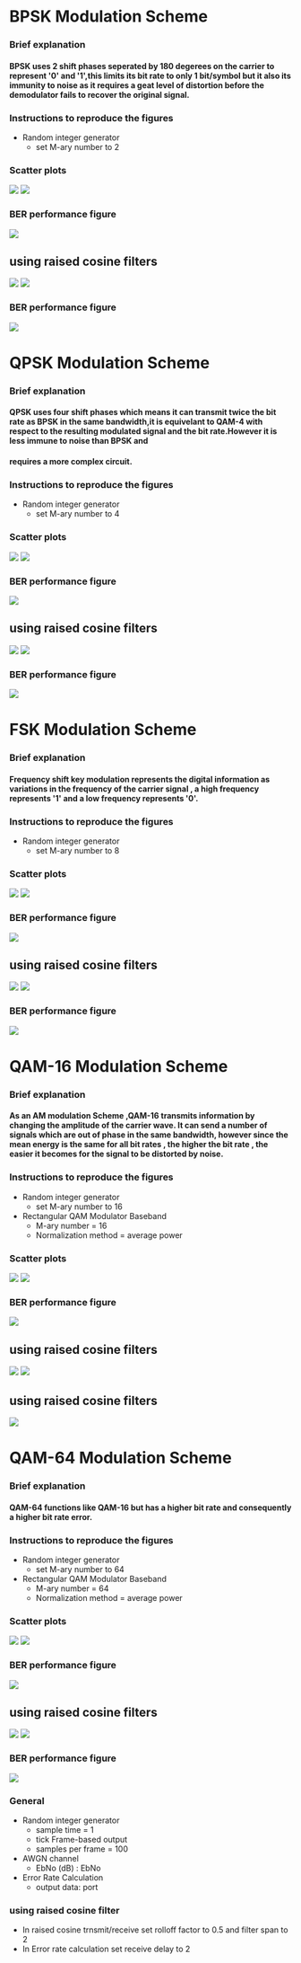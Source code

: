 
# BPSK Modulation Scheme

### Brief explanation
#### BPSK uses 2 shift phases seperated by 180 degerees on the carrier to represent '0' and '1',this limits its bit rate to only  1 bit/symbol but it also its immunity to noise as it requires a geat level of distortion before the demodulator fails to recover the original signal.

### Instructions to reproduce the figures
* Random integer generator 
    * set M-ary number to 2
### Scatter plots
![](Scatter_Plots/BPSK1.PNG?raw=true)
![](Scatter_Plots/BPSK2.PNG?raw=true)




### BER performance figure

![](Ber_figures/BPSK_BER.png?raw=true)

## using raised cosine filters

![](Scatter_Plots/BPSK1_cosine.PNG?raw=true)
![](Scatter_Plots/BPSK2_cosine.PNG?raw=true)
### BER performance figure
![](Ber_figures/BPSK_BER_COSINE.png?raw=true)

# QPSK Modulation Scheme

### Brief explanation
#### QPSK uses four shift phases which means it can transmit twice the bit rate as BPSK in the same bandwidth,it is equivelant  to QAM-4 with respect to the resulting modulated signal and the bit rate.However it is less immune to noise than BPSK and 
#### requires a more complex circuit. 
### Instructions to reproduce the figures
* Random integer generator 
    * set M-ary number to 4
### Scatter plots
![](Scatter_Plots/QPSK1.PNG?raw=true)
![](Scatter_Plots/QPSK2.PNG?raw=true)

### BER performance figure

![](Ber_figures/QPSK_BER.png?raw=true)

## using raised cosine filters

![](Scatter_Plots/QPSK1_cosine.PNG?raw=true)
![](Scatter_Plots/QPSK2_cosine.PNG?raw=true)
### BER performance figure
![](Ber_figures/QPSK_BER_COSINE.png?raw=true)


# FSK Modulation Scheme

### Brief explanation
#### Frequency shift key modulation represents the digital information as variations in the frequency of the carrier signal , a  high frequency represents '1' and a low frequency represents '0'.
### Instructions to reproduce the figures
* Random integer generator 
    * set M-ary number to 8
### Scatter plots
![](Scatter_Plots/FSK1.PNG?raw=true)
![](Scatter_Plots/FSK2.PNG?raw=true)

### BER performance figure

![](Ber_figures/FSK_BER.png?raw=true)

## using raised cosine filters

![](Scatter_Plots/FSK1_cosine.PNG?raw=true)
![](Scatter_Plots/FSK2_cosine.PNG?raw=true)
### BER performance figure
![](Ber_figures/FSK_BER_COSINE.png?raw=true)
# QAM-16 Modulation Scheme

### Brief explanation
#### As an AM modulation Scheme ,QAM-16 transmits information by changing the amplitude of the carrier wave. It can send a number of signals which are out of phase in the same bandwidth, however since the mean energy is the same for all bit rates , the  higher the bit rate , the easier it becomes for the signal to be distorted by noise.  
### Instructions to reproduce the figures
* Random integer generator 
    * set M-ary number to 16
* Rectangular QAM Modulator Baseband
    * M-ary number = 16
    * Normalization method = average power
### Scatter plots
![](Scatter_Plots/QAM16_1.PNG?raw=true)
![](Scatter_Plots/QAM16_2.PNG?raw=true)

### BER performance figure

![](Ber_figures/QAM16_BER.png?raw=true)

## using raised cosine filters

![](Scatter_Plots/QAM16_1_cosine.PNG?raw=true)
![](Scatter_Plots/QAM16_2_cosine.PNG?raw=true)
## using raised cosine filters
![](Ber_figures/QAM16_BER_COSINE.png?raw=true)
# QAM-64 Modulation Scheme

### Brief explanation
#### QAM-64 functions like QAM-16 but has a higher bit rate and consequently a higher bit rate error.
### Instructions to reproduce the figures
* Random integer generator 
    * set M-ary number to 64
* Rectangular QAM Modulator Baseband
    * M-ary number = 64
    * Normalization method = average power
### Scatter plots
![](Scatter_Plots/QAM64_1.PNG?raw=true)
![](Scatter_Plots/QAM64_2.PNG?raw=true)

### BER performance figure

![](Ber_figures/QAM64_BER.png?raw=true)
## using raised cosine filters

![](Scatter_Plots/QAM64_1_cosine.PNG?raw=true)
![](Scatter_Plots/QAM64_2_cosine.PNG?raw=true)
### BER performance figure
![](Ber_figures/QAM64_BER_COSINE.png?raw=true)
### General 
* Random integer generator
    * sample time = 1
    * tick Frame-based output
    * samples per frame = 100
* AWGN channel
    * EbNo (dB) : EbNo
* Error Rate Calculation
    * output data: port
### using raised cosine filter
* In raised cosine trnsmit/receive set rolloff factor to 0.5 and filter span to 2
* In Error rate calculation set receive delay to 2
